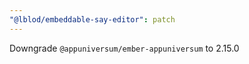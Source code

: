 ```yaml
---
"@lblod/embeddable-say-editor": patch
---
```


Downgrade `@appuniversum/ember-appuniversum` to 2.15.0
